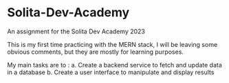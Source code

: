 # Solita-Dev-Academy
 An assignment for the Solita Dev Academy 2023

This is my first time practicing with the MERN stack, I will be leaving some obvious comments, but they are mostly for learning purposes.

My main tasks are to :
    a. Create a backend service to fetch and update data in a database
    b. Create a user interface to manipulate and display results